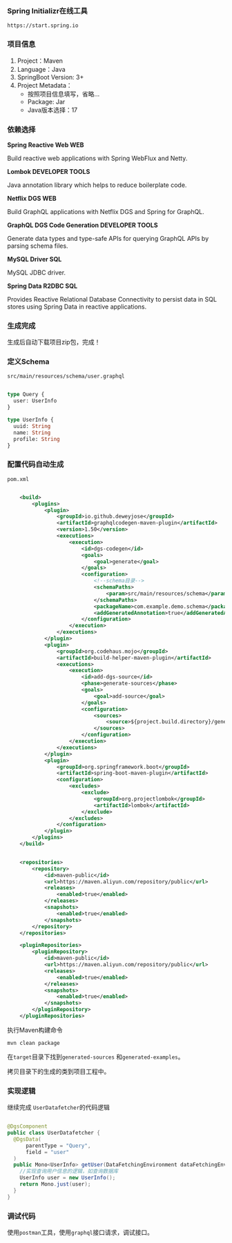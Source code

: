 ### Spring Initializr在线工具

	https://start.spring.io

### 项目信息

1. Project：Maven
2. Language：Java
3. SpringBoot Version: 3+
4. Project Metadata：
	- 按照项目信息填写，省略...
	- Package: Jar
    - Java版本选择：17

### 依赖选择

**Spring Reactive Web WEB**

Build reactive web applications with Spring WebFlux and Netty.

**Lombok DEVELOPER TOOLS**

Java annotation library which helps to reduce boilerplate code.

**Netflix DGS WEB**

Build GraphQL applications with Netflix DGS and Spring for GraphQL.

**GraphQL DGS Code Generation DEVELOPER TOOLS**

Generate data types and type-safe APIs for querying GraphQL APIs by parsing schema files.

**MySQL Driver SQL**

MySQL JDBC driver.

**Spring Data R2DBC SQL**

Provides Reactive Relational Database Connectivity to persist data in SQL stores using Spring Data in reactive applications.

### 生成完成

生成后自动下载项目zip包，完成！

### 定义Schema

	src/main/resources/schema/user.graphql

```graphql

type Query {
  user: UserInfo
}

type UserInfo {
  uuid: String
  name: String
  profile: String
}

```

### 配置代码自动生成

	pom.xml

```xml

	<build>
		<plugins>
			<plugin>
				<groupId>io.github.deweyjose</groupId>
				<artifactId>graphqlcodegen-maven-plugin</artifactId>
				<version>1.50</version>
				<executions>
					<execution>
						<id>dgs-codegen</id>
						<goals>
							<goal>generate</goal>
						</goals>
						<configuration>
							<!--schema目录-->
							<schemaPaths>
								<param>src/main/resources/schema</param>
							</schemaPaths>
							<packageName>com.example.demo.schema</packageName>
							<addGeneratedAnnotation>true</addGeneratedAnnotation>
						</configuration>
					</execution>
				</executions>
			</plugin>
			<plugin>
				<groupId>org.codehaus.mojo</groupId>
				<artifactId>build-helper-maven-plugin</artifactId>
				<executions>
					<execution>
						<id>add-dgs-source</id>
						<phase>generate-sources</phase>
						<goals>
							<goal>add-source</goal>
						</goals>
						<configuration>
							<sources>
								<source>${project.build.directory}/generated-sources</source>
							</sources>
						</configuration>
					</execution>
				</executions>
			</plugin>
			<plugin>
				<groupId>org.springframework.boot</groupId>
				<artifactId>spring-boot-maven-plugin</artifactId>
				<configuration>
					<excludes>
						<exclude>
							<groupId>org.projectlombok</groupId>
							<artifactId>lombok</artifactId>
						</exclude>
					</excludes>
				</configuration>
			</plugin>
		</plugins>
	</build>


	<repositories>
		<repository>
			<id>maven-public</id>
			<url>https://maven.aliyun.com/repository/public</url>
			<releases>
				<enabled>true</enabled>
			</releases>
			<snapshots>
				<enabled>true</enabled>
			</snapshots>
		</repository>
	</repositories>

	<pluginRepositories>
		<pluginRepository>
			<id>maven-public</id>
			<url>https://maven.aliyun.com/repository/public</url>
			<releases>
				<enabled>true</enabled>
			</releases>
			<snapshots>
				<enabled>true</enabled>
			</snapshots>
		</pluginRepository>
	</pluginRepositories>


```

执行Maven构建命令

	mvn clean package

在`target`目录下找到`generated-sources` 和`generated-examples`。

拷贝目录下的生成的类到项目工程中。

### 实现逻辑

继续完成 `UserDatafetcher`的代码逻辑

```java

@DgsComponent
public class UserDatafetcher {
  @DgsData(
      parentType = "Query",
      field = "user"
  )
  public Mono<UserInfo> getUser(DataFetchingEnvironment dataFetchingEnvironment) {
	//实现查询用户信息的逻辑，如查询数据库
	UserInfo user = new UserInfo();
    return Mono.just(user);
  }
}


```

### 调试代码

使用`postman`工具，使用`graphql`接口请求，调试接口。
